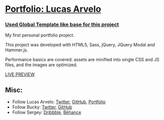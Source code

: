 # [Portfolio: Lucas Arvelo](https://lucasarvelo.com)

### [Used Global Template like base for this project](http://buckymaler.com/global)

My first personal portfolio project. 

This project was developed with HTML5, Sass, jQuery, JQuery Modal and Hammer.js.

Performance basics are covered: assets are minified into single CSS and JS files, and the images are optimized.

[LIVE PREVIEW](http://lucasarvelo.com)

## Misc:

* Follow Lucas Arvelo: [Twitter](https://twitter.com/lucasarvelo), [GitHub](https://github.com/lucasarvelo), [Portfolio](https://lucasarvelo.com)
* Follow Bucky: [Twitter](https://twitter.com/BuckyMaler), [GitHub](https://github.com/BuckyMaler)
* Follow Sergey: [Dribbble](https://dribbble.com/sergeymelnik), [Bēhance](https://www.behance.net/SergeyMelnik)
